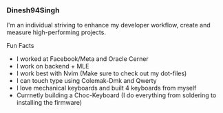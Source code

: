 ### Dinesh94Singh

I'm an individual striving to enhance my developer workflow, create and measure
high-performing projects.

Fun Facts
* I worked at Facebook/Meta and Oracle Cerner
* I work on backend + MLE
* I work best with Nvim (Make sure to check out my dot-files)
* I can touch type using Colemak-Dmk and Qwerty
* I love mechanical keyboards and built 4 keyboards from myself
* Currnetly building a Choc-Keyboard (I do everything from soldering to installing the firmware)
